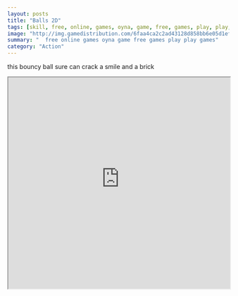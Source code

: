 ```yaml
---
layout: posts
title: "Balls 2D"
tags: [skill, free, online, games, oyna, game, free, games, play, play, games]
image: "http://img.gamedistribution.com/6faa4ca2c2ad43128d858bb6e05d1efd.jpg"
summary: "  free online games oyna game free games play play games"
category: "Action"
---
```


this bouncy ball sure can crack a smile and a brick

<iframe width="100%" height="480px;" src="http://flash.gamedistribution.com?game=6faa4ca2c2ad43128d858bb6e05d1efd"></iframe>